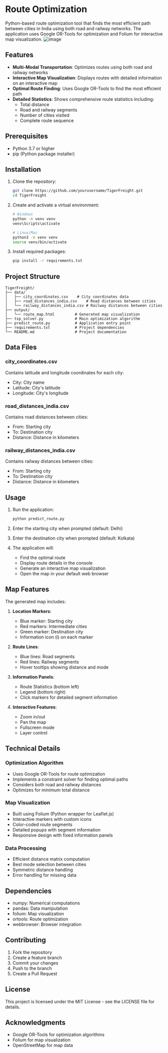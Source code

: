 # Route Optimization

Python-based route optimization tool that finds the most efficient path between cities in India using both road and railway networks. The application uses Google OR-Tools for optimization and Folium for interactive map visualization.
![image](https://github.com/user-attachments/assets/12f747d3-2758-482b-9a0b-ddb9d5888cdd)

## Features

- **Multi-Modal Transportation**: Optimizes routes using both road and railway networks
- **Interactive Map Visualization**: Displays routes with detailed information on an interactive map
- **Optimal Route Finding**: Uses Google OR-Tools to find the most efficient path
- **Detailed Statistics**: Shows comprehensive route statistics including:
  - Total distance
  - Road and railway segments
  - Number of cities visited
  - Complete route sequence

## Prerequisites

- Python 3.7 or higher
- pip (Python package installer)

## Installation

1. Clone the repository:
   ```bash
   git clone https://github.com/yourusername/TigerFreight.git
   cd TigerFreight
   ```

2. Create and activate a virtual environment:
   ```bash
   # Windows
   python -m venv venv
   venv\Scripts\activate

   # Linux/Mac
   python3 -m venv venv
   source venv/bin/activate
   ```

3. Install required packages:
   ```bash
   pip install -r requirements.txt
   ```

## Project Structure

```
TigerFreight/
├── data/
│   ├── city_coordinates.csv    # City coordinates data
│   ├── road_distances_india.csv    # Road distances between cities
│   └── railway_distances_india.csv # Railway distances between cities
├── output/
│   └── route_map.html         # Generated map visualization
├── tsp_solver.py              # Main optimization algorithm
├── predict_route.py           # Application entry point
├── requirements.txt           # Project dependencies
└── README.md                  # Project documentation
```

## Data Files

### city_coordinates.csv
Contains latitude and longitude coordinates for each city:
- City: City name
- Latitude: City's latitude
- Longitude: City's longitude

### road_distances_india.csv
Contains road distances between cities:
- From: Starting city
- To: Destination city
- Distance: Distance in kilometers

### railway_distances_india.csv
Contains railway distances between cities:
- From: Starting city
- To: Destination city
- Distance: Distance in kilometers

## Usage

1. Run the application:
   ```bash
   python predict_route.py
   ```

2. Enter the starting city when prompted (default: Delhi)

3. Enter the destination city when prompted (default: Kolkata)

4. The application will:
   - Find the optimal route
   - Display route details in the console
   - Generate an interactive map visualization
   - Open the map in your default web browser

## Map Features

The generated map includes:

1. **Location Markers**:
   - Blue marker: Starting city
   - Red markers: Intermediate cities
   - Green marker: Destination city
   - Information icon (i) on each marker

2. **Route Lines**:
   - Blue lines: Road segments
   - Red lines: Railway segments
   - Hover tooltips showing distance and mode

3. **Information Panels**:
   - Route Statistics (bottom left)
   - Legend (bottom right)
   - Click markers for detailed segment information

4. **Interactive Features**:
   - Zoom in/out
   - Pan the map
   - Fullscreen mode
   - Layer control

## Technical Details

### Optimization Algorithm
- Uses Google OR-Tools for route optimization
- Implements a constraint solver for finding optimal paths
- Considers both road and railway distances
- Optimizes for minimum total distance

### Map Visualization
- Built using Folium (Python wrapper for Leaflet.js)
- Interactive markers with custom icons
- Color-coded route segments
- Detailed popups with segment information
- Responsive design with fixed information panels

### Data Processing
- Efficient distance matrix computation
- Best mode selection between cities
- Symmetric distance handling
- Error handling for missing data

## Dependencies

- numpy: Numerical computations
- pandas: Data manipulation
- folium: Map visualization
- ortools: Route optimization
- webbrowser: Browser integration

## Contributing

1. Fork the repository
2. Create a feature branch
3. Commit your changes
4. Push to the branch
5. Create a Pull Request

## License

This project is licensed under the MIT License - see the LICENSE file for details.

## Acknowledgments

- Google OR-Tools for optimization algorithms
- Folium for map visualization
- OpenStreetMap for map data 
